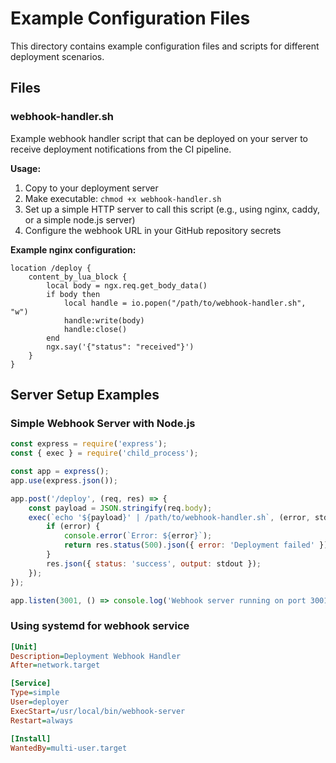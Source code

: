# Example Configuration Files

This directory contains example configuration files and scripts for different deployment scenarios.

## Files

### webhook-handler.sh
Example webhook handler script that can be deployed on your server to receive deployment notifications from the CI pipeline.

**Usage:**
1. Copy to your deployment server
2. Make executable: `chmod +x webhook-handler.sh`
3. Set up a simple HTTP server to call this script (e.g., using nginx, caddy, or a simple node.js server)
4. Configure the webhook URL in your GitHub repository secrets

**Example nginx configuration:**
```nginx
location /deploy {
    content_by_lua_block {
        local body = ngx.req.get_body_data()
        if body then
            local handle = io.popen("/path/to/webhook-handler.sh", "w")
            handle:write(body)
            handle:close()
        end
        ngx.say('{"status": "received"}')
    }
}
```

## Server Setup Examples

### Simple Webhook Server with Node.js
```javascript
const express = require('express');
const { exec } = require('child_process');

const app = express();
app.use(express.json());

app.post('/deploy', (req, res) => {
    const payload = JSON.stringify(req.body);
    exec(`echo '${payload}' | /path/to/webhook-handler.sh`, (error, stdout, stderr) => {
        if (error) {
            console.error(`Error: ${error}`);
            return res.status(500).json({ error: 'Deployment failed' });
        }
        res.json({ status: 'success', output: stdout });
    });
});

app.listen(3001, () => console.log('Webhook server running on port 3001'));
```

### Using systemd for webhook service
```ini
[Unit]
Description=Deployment Webhook Handler
After=network.target

[Service]
Type=simple
User=deployer
ExecStart=/usr/local/bin/webhook-server
Restart=always

[Install]
WantedBy=multi-user.target
```